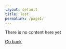 ```yaml
---
layout: default
title: Test
permalink: /page1/
---
```

There is no content here yet

[Go back](../index.md)
